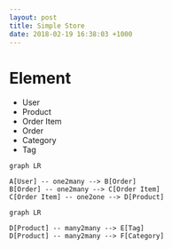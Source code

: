 ```yaml
---
layout: post
title: Simple Store
date: 2018-02-19 16:38:03 +1000
---
```


# Element
 * User
 * Product
 * Order Item
 * Order
 * Category
 * Tag

```mermaid
graph LR

A[User] -- one2many --> B[Order]
B[Order] -- one2many --> C[Order Item]
C[Order Item] -- one2one --> D[Product]
```


```mermaid
graph LR

D[Product] -- many2many --> E[Tag]
D[Product] -- many2many --> F[Category]
```
